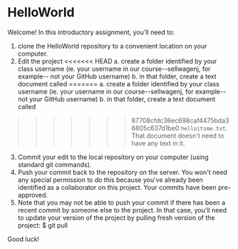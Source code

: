 HelloWorld
==========

Welcome! In this introductory assignment, you'll need to:

1. clone the HelloWorld repository to a convenient location
   on your computer.
2. Edit the project
<<<<<<< HEAD
    a. create a folder identified by your class username
       (ie. your username in our course--sellwagenj, for example--
       not your GitHub username)
    b. in that folder, create a text document called
=======
    a. create a folder identified by your class username 
       (ie. your username in our course--sellwagenj, for example--
       not your GitHub username)
    b. in that folder, create a text document called 
>>>>>>> 87708cfdc36ec698caf4475bda36805c637d1be0
       `helloitsme.txt`. That document doesn't need to have
       any text in it.
3. Commit your edit to the local repository on your computer
   (using standard git commands).
4. Push your commit back to the repository on the server. You
   won't need any special permission to do this because you've
   already been identified as a collaborator on this project.
   Your commits have been pre-approved.
5. Note that you may not be able to push your commit if there
   has been a recent commit by someone else to the project. In
   that case, you'll need to update your version of the project
   by pulling fresh version of the project:
        $ git pull


Good luck!

